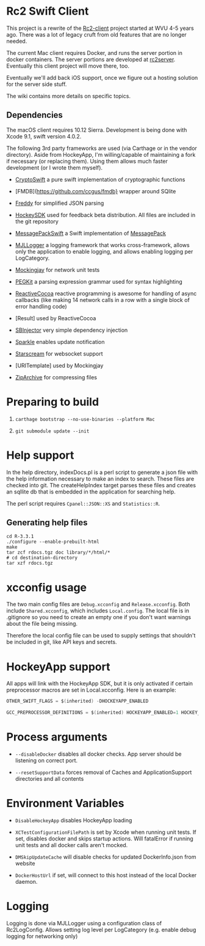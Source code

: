# Rc2 Swift Client

This project is a rewrite of the [Rc2-client](https://github.com/wvuRc2/rc2client) project started at WVU 4-5 years ago. There was a lot of legacy cruft from old features that are no longer needed.

The current Mac client requires Docker, and runs the server portion in docker containers. The server portions are developed at [rc2server](https://github.com/rc2server/rc2). Eventually this client project will move there, too.

Eventually we'll add back iOS support, once we figure out a hosting solution for the server side stuff.

The wiki contains more details on specific topics.

## Dependencies

The macOS client requires 10.12 Sierra. Development is being done with Xcode 9.1, swift version 4.0.2.

The following 3rd party frameworks are used (via Carthage or in the vendor directory). Aside from HockeyApp, I'm willing/capable of maintaining a fork if necessary (or replacing them). Using them allows much faster development (or I wrote them myself).

* [CryptoSwift](https://github.com/krzyzanowskim/CryptoSwift.git) a pure swift implementation of cryptographic functions

* [FMDB](https://github.com/ccgus/fmdb} wrapper around SQlite

* [Freddy](https://github.com/bignerdranch/Freddy) for simplified JSON parsing

* [HockeySDK](https://hockeyapp.net/) used for feedback beta distribution. All files are included in the git repository

* [MessagePackSwift](https://github.com/mlilback/MessagePackSwift.git) a Swift implementation of [MessagePack](http://msgpack.org/)

* [MJLLogger](https://github.com/mlilback/MJLLogger.git) a logging framework that works cross-framework, allows only the application to enable logging, and allows enabling logging per LogCategory.

* [Mockingjay](https://github.com/kylef/Mockingjay) for network unit tests

* [PEGKit](https://github.com/itod/pegkit.git) a parsing expression grammar used for syntax highlighting

* [ReactiveCocoa](https://github.com/ReactiveCocoa/ReactiveCocoa) reactive programming is awesome for handling of async callbacks (like making 14 network calls in a row with a single block of error handling code)

* [Result] used by ReactiveCocoa

* [SBInjector](https://github.com/mlilback/SBInjector.git) very simple dependency injection

* [Sparkle](https://sparkle-project.org/) enables update notification

* [Starscream](https://github.com/daltoniam/Starscream) for websocket support

* [URITemplate] used by Mockingjay

* [ZipArchive](https://github.com/ZipArchive/ZipArchive) for compressing files

# Preparing to build

1. `carthage bootstrap --no-use-binaries --platform Mac`

2. `git submodule update --init`

# Help support

In the help directory, indexDocs.pl is a perl script to generate a json file with the help information necessary to make an index to search. These files are checked into git. The createHelpIndex target parses these files and creates an sqllite db that is embedded in the application for searching help.

The perl script requires `Cpanel::JSON::XS` and `Statistics::R`.

## Generating help files ##

```
cd R-3.3.1
./configure --enable-prebuilt-html
make
tar zcf rdocs.tgz doc library/*/html/*
# cd destination-directory
tar xzf rdocs.tgz
```

# xcconfig usage

The two main config files are `Debug.xcconfig` and `Release.xcconfig`. Both include `Shared.xcconfig`, which includes `Local.config`. The local file is in .gitignore so you need to create an empty one if you don't want warnings about the file being missing.

Therefore the local config file can be used to supply settings that shouldn't be included in git, like API keys and secrets.

# HockeyApp support

All apps will link with the HockeyApp SDK, but it is only activated if certain preprocessor macros are set in Local.xcconfig. Here is an example:

```C
OTHER_SWIFT_FLAGS = $(inherited) -DHOCKEYAPP_ENABLED
 
GCC_PREPROCESSOR_DEFINITIONS = $(inherited) HOCKEYAPP_ENABLED=1 HOCKEY_IDENTIFIER='@"7574682489924a239272b421546d00f8"'
```

# Process arguments

* `--disableDocker` disables all docker checks. App server should be listening on correct port.

* `--resetSupportData` forces removal of Caches and ApplicationSupport directories and all contents

# Environment Variables

* `DisableHockeyApp` disables HockeyApp loading

* `XCTestConfigurationFilePath` is set by Xcode when running unit tests. If set, disables docker and skips startup actions. Will fatalError if running unit tests and all docker calls aren't mocked.

* `DMSkipUpdateCache` will disable checks for updated DockerInfo.json from website

* `DockerHostUrl` if set, will connect to this host instead of the local Docker daemon.

# Logging

Logging is done via MJLLogger using a configuration class of Rc2LogConfig. Allows setting log level per LogCategory (e.g. enable debug logging for networking only)

